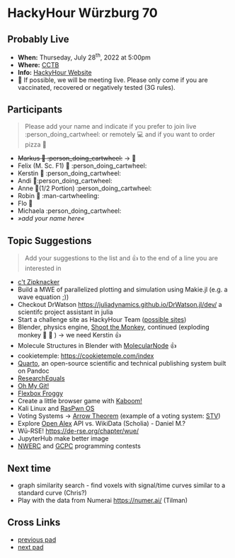# HackyHour Würzburg 70

## Probably Live
 - **When:** Thurseday, July 28<sup>th</sup>, 2022 at 5:00pm
  - **Where:** [CCTB](https://www.google.de/maps/place/Zentrum+f%C3%BCr+Computergest%C3%BCtzte+und+Theoretische+Biologie+(CCTB),+Universit%C3%A4t+W%C3%BCrzburg/@49.7850748,9.9720102,18z/data=!3m1!4b1!4m5!3m4!1s0x47a28fc802e5e8d9:0x6b62d2cbd2e6f094!8m2!3d49.7849749!4d9.9729537)
 - **Info:** [HackyHour Website](http://hackyhour.github.io/Wuerzburg/)
 - :vertical_traffic_light:  If possible, we will be meeting live. Please only come if you are vaccinated, recovered or negatively tested (3G rules).

## Participants
> Please add your name and indicate if you prefer to join live :person_doing_cartwheel: or remotely :computer: and if you want to order pizza :pizza: 
 - ~~Markus :pizza: :person_doing_cartwheel:~~ &rarr; :face_with_thermometer: 
 - Felix (M. Sc. F1) :pizza: :person_doing_cartwheel:
 - Kerstin :pizza: :person_doing_cartwheel:
 - Andi :pizza::person_doing_cartwheel:
 - Anne :pizza:(1/2 Portion) :person_doing_cartwheel:
 - Robin :pizza: :man-cartwheeling: 
 - Flo :pizza:
 - Michaela :person_doing_cartwheel:
 - *»add your name here«*
 
## Topic Suggestions
> Add your suggestions to the list and :+1: to the end of a line you are interested in
  
 - [c't Zipknacker](https://ct.de/zipknacker)
 - Build a MWE of parallelized plotting and simulation using Makie.jl (e.g. a wave equation ;)) 
 - Checkout DrWatson https://juliadynamics.github.io/DrWatson.jl/dev/ a scientifc project assistant in julia
 - Start a challenge site as HackyHour Team ([possible sites](http://www.wechall.net/active_sites))
 - Blender, physics engine, [Shoot the Monkey](https://www.youtube.com/watch?v=0jGZnMf3rPo), continued (exploding monkey :hear_no_evil: :exploding_head: ) &rarr; we need Kerstin :+1:
 - Molecule Structures in Blender with [MolecularNode](https://github.com/BradyAJohnston/MolecularNodes) :+1:
 - cookietemple: https://cookietemple.com/index
 - [Quarto](https://quarto.org/), an open-source scientific and technical publishing system built on Pandoc
 - [ResearchEquals](https://www.researchequals.com/)
 - [Oh My Git!](https://ohmygit.org/)
 - [Flexbox Froggy](https://flexboxfroggy.com)
 - Create a little browser game with [Kaboom!](https://kaboomjs.com/)
 - Kali Linux and [RasPwn OS](http://raspwn.org/)
 - Voting Systems → [Arrow Theorem](https://en.wikipedia.org/wiki/Arrow%27s_impossibility_theorem) (example of a voting system: [STV](https://en.wikipedia.org/wiki/Counting_single_transferable_votes#Meek))
 - Explore [Open Alex](https://docs.openalex.org/) API vs. WikiData (Scholia) - Daniel M.?
 -   Wü-RSE! https://de-rse.org/chapter/wue/
 -   JupyterHub make better image
 - [NWERC](https://2022.nwerc.eu/contest/) and [GCPC](https://gcpc.nwerc.eu/about) programming contests

## Next time
 - graph similarity search - find voxels with signal/time curves similar to a  standard curve (Chris?)
 - Play with the data from Numerai https://numer.ai/ (Tilman)
 
## Cross Links
 - [previous pad](https://hackyhour.github.io/Wuerzburg/pad_archive/HackyHour_Wuerzburg_69)
 - [next pad](https://hackyhour.github.io/Wuerzburg/pad_archive/HackyHour_Wuerzburg_71)

